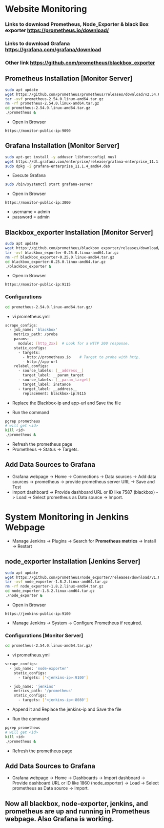 # Website Monitoring
### Links to download Prometheus, Node_Exporter & black Box exporter https://prometheus.io/download/
### Links to download Grafana https://grafana.com/grafana/download
### Other link https://github.com/prometheus/blackbox_exporter

## Prometheus Installation [Monitor Server]

```bash
sudo apt update
wget https://github.com/prometheus/prometheus/releases/download/v2.54.0/prometheus-2.54.0.linux-amd64.tar.gz
tar -xvf prometheus-2.54.0.linux-amd64.tar.gz
rm -rf prometheus-2.54.0.linux-amd64.tar.gz
cd prometheus-2.54.0.linux-amd64.tar.gz
./prometheus &
```
- Open in Browser

```
https://monitor-public-ip:9090
```

## Grafana Installation [Monitor Server]

```bash
sudo apt-get install -y adduser libfontconfig1 musl
wget https://dl.grafana.com/enterprise/release/grafana-enterprise_11.1.4_amd64.deb
sudo dpkg -i grafana-enterprise_11.1.4_amd64.deb
```
- Execute Grafana
```bash
sudo /bin/systemctl start grafana-server
```

- Open in Browser

```
https://monitor-public-ip:3000
```
- username = admin
- password = admin

## Blackbox_exporter Installation [Monitor Server]


```bash
sudo apt update
wget https://github.com/prometheus/blackbox_exporter/releases/download/v0.25.0/blackbox_exporter-0.25.0.linux-amd64.tar.gz
tar -xvf blackbox_exporter-0.25.0.linux-amd64.tar.gz
rm -rf blackbox_exporter-0.25.0.linux-amd64.tar.gz
cd blackbox_exporter-0.25.0.linux-amd64.tar.gz
./blackbox_exporter &
```
- Open in Browser

```
https://monitor-public-ip:9115
```

### Configurations

```bash
cd prometheus-2.54.0.linux-amd64.tar.gz/

```
- vi prometheus.yml
```bash
scrape_configs:
  - job_name: 'blackbox'
    metrics_path: /probe
    params:
      module: [http_2xx]  # Look for a HTTP 200 response.
    static_configs:
      - targets:
        - http://prometheus.io    # Target to probe with http.
        - http://app-url
    relabel_configs:
      - source_labels: [__address__]
        target_label: __param_target
      - source_labels: [__param_target]
        target_label: instance
      - target_label: __address__
        replacement: blackbox-ip:9115  
```
- Replace the Blackbox-ip and app-url and Save the file

- Run the command
```bash
pgrep prometheus
# will get <id>
kill <id>
./prometheus &
```

- Refresh the prometheus page
- Prometheus -> Status -> Targets.

## Add Data Sources to Grafana

- Grafana webpage -> Home -> Connections -> Data sources -> Add data sources -> prometheus -> provide prometheus server URL -> Save and Test
- Import dashboard -> Provide dashboard URL or ID like 7587 (blackbox) -> Load ->  Select prometheus as Data source -> Import.

# System Monitoring in Jenkins Webpage
- Manage Jenkins -> Plugins -> Search for **Prometheus metrics** -> Install -> Restart

## node_exporter Installation [Jenkins Server]


```bash
sudo apt update
wget https://github.com/prometheus/node_exporter/releases/download/v1.8.2/node_exporter-1.8.2.linux-amd64.tar.gz
tar -xvf node_exporter-1.8.2.linux-amd64.tar.gz
rm -rf node_exporter-1.8.2.linux-amd64.tar.gz
cd node_exporter-1.8.2.linux-amd64.tar.gz
./node_exporter &
```
- Open in Browser

```
https://jenkins-public-ip:9100
```
- Manage Jenkins -> System -> Configure Prometheus if required.

### Configurations [Monitor Server]

```bash
cd prometheus-2.54.0.linux-amd64.tar.gz/

```
- vi prometheus.yml
```bash
scrape_configs:
  - job_name: 'node-exporter'
    static_configs:
      - targets: ['<jenkins-ip>:9100']

  - job_name: 'jenkins'
    metrics_path: '/prometheus'
    static_configs:
      - targets: ['<jenkins-ip>:8080']       
```
- Append it and Replace the jenkins-ip and Save the file

- Run the command
```bash
pgrep prometheus
# will get <id>
kill <id>
./prometheus &
```
- Refresh the prometheus page

## Add Data Sources to Grafana

- Grafana webpage -> Home -> Dashboards -> Import dashboard -> Provide dashboard URL or ID like 1860 (node_exporter) -> Load ->  Select prometheus as Data source -> Import.

## Now all blackbox, node-exporter, jenkins, and prometheus are up and running in Prometheus webpage. Also Grafana is working.
